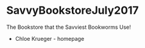 # SavvyBookstoreJuly2017
The Bookstore that the Savviest Bookworms Use!

* Chloe Krueger - homepage
